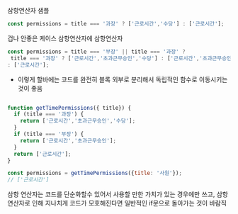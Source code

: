 

삼항연산자 샘플
```javascript
const permissions = title === '과장' ? ['근로시간','수당'] : ['근로시간'];
```


겁나 안좋은 케이스 삼항연산자에 삼항연산자
```javascript
const permissions = title === '부장' || title === '과장' ?
 title === '과장' ? ['근로시간','초과근무승인','수당'] : ['근로시간','초과근무승인']
: ['근로시간'];
```
- 이렇게 할바에는 코드를 완전히 블록 외부로 분리해서 독립적인 함수로 이동시키는 것이 좋음

```javascript

function getTimePermissions({ title}) {
  if (title === '과장') {
    return ['근로시간','초과근무승인','수당'];
  } 
  if (title === '부장') {
    return ['근로시간','초과근무승인'];
  }
  return ['근로시간'];
}

const permissions = getTimePermissions({title: '사원'});
// ['근로시간']
```

삼항 연산자는 코드를 단순화할수 있어서 사용할 만한 가치가 있는 경우에만 쓰고, 삼항 연산자로 인해 
지나치게 코드가 모호해진다면 일반적인 if문으로 돌아가는 것이 바람직
